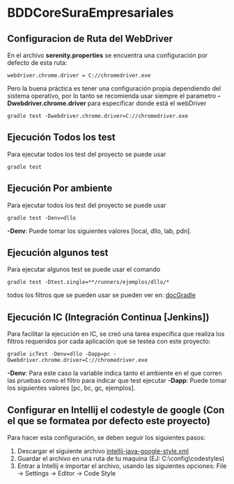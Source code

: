# BDDCoreSuraEmpresariales
## Configuracion de Ruta del WebDriver
En el archivo **serenity.properties** se encuentra una configuración por defecto de esta ruta:
```
webdriver.chrome.driver = C://chromedriver.exe
```
Pero la buena práctica es tener una configuración propia dependiendo del sistema operativo, por lo tanto
se recomienda usar siempre el parametro **-Dwebdriver.chrome.driver** para especificar donde está el webDriver
```
gradle test -Dwebdriver.chrome.driver=C://chromedriver.exe
```
## Ejecución Todos los test
Para ejecutar todos los test del proyecto se puede usar
```
gradle test
```
## Ejecución Por ambiente
Para ejecutar todos los test del proyecto se puede usar
```
gradle test -Denv=dllo 
```
**-Denv**: Puede tomar los siguientes valores [local, dllo, lab, pdn].
## Ejecución algunos test
Para ejecutar algunos test se puede usar el comando
```
gradle test -Dtest.single=**/runners/ejemplos/dllo/*
```
todos los filtros que se pueden usar se pueden ver en:
[docGradle](https://docs.gradle.org/current/javadoc/org/gradle/api/tasks/testing/TestFilter.html)
## Ejecución IC (Integración Continua [Jenkins])
Para facilitar la ejecución en IC, se creó una tarea específica que realiza los filtros requeridos por cada aplicación
que se testea con este proyecto:
```
gradle icTest -Denv=dllo -Dapp=pc -Dwebdriver.chrome.driver=C://chromedriver.exe
```
**-Denv**: Para este caso la variable indica tanto el ambiente en el que corren las pruebas como el filtro 
para indicar que test ejecutar
**-Dapp**: Puede tomar los siguientes valores [pc, bc, gc, ejemplos].
## Configurar en Intellij el codestyle de google (Con el que se formatea por defecto este proyecto)
Para hacer esta configuración, se deben seguir los siguientes pasos:
1. Descargar el siguiente archivo [intellij-java-google-style.xml](http://code.google.com/p/google-styleguide/)
2. Guardar el archivo en una ruta de tu maquina (EJ: C:\\config\codestyles)
3. Entrar a Intellij e importar el archivo, usando las siguientes opciones: File -> Settings -> Editor -> Code Style

